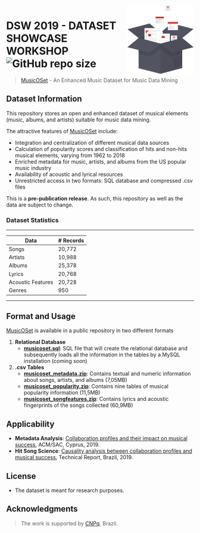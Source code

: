 <img src="icon.png" align="right" />

# DSW 2019 - DATASET SHOWCASE WORKSHOP ![GitHub repo size](https://img.shields.io/github/repo-size/marianaossilva/DSW2019.svg?color=d43f3a)

[MusicOSet]: https://marianaossilva.github.io/DSW2019

> [MusicOSet][MusicOSet] - An Enhanced Music Dataset for Music Data Mining

## Dataset Information

This repository stores an open and enhanced dataset of musical elements (music, albums, and artists) suitable for music data mining. 

The attractive features of [MusicOSet][MusicOSet] include:
* Integration and centralization of different musical data sources
* Calculation of popularity scores and classification of hits and non-hits musical elements, varying from 1962 to 2018
* Enriched metadata for music, artists, and albums from the US popular music industry
* Availability of acoustic and lyrical resources
* Unrestricted access in two formats: SQL database and compressed .csv files

This is a **pre-publication release**. As such, this repository as well as the data are subject to change. 

### Dataset Statistics

---
**Data** | **# Records**
--- | ---
Songs | 20,772
Artists | 10,988
Albums | 25,378
Lyrics | 20,768
Acoustic Features | 20,728
Genres | 950
---

## Format and Usage

[MusicOSet][MusicOSet] is available in a public repository in two different formats

1. **Relational Database** 
	- **[musicoset.sql]**:  SQL file that will create the relational database and subsequently loads all the information in the tables by a MySQL installation (coming soon) 
2. **.csv Tables**
	- **[musicoset_metadata.zip]**: Contains textual and numeric information about songs, artists, and albums (7,05MB)
	- **[musicoset_popularity.zip]**: Contains nine tables of musical popularity information (11,5MB)
	- **[musicoset_songfeatures.zip]**: Contains lyrics and acoustic fingerprints of the songs collected (60,9MB)

[musicoset.sql]: https://github.com/marianaossilva/DSW2019/blob/master/docs/assets/data/
[musicoset_metadata.zip]: https://github.com/marianaossilva/DSW2019/blob/master/docs/assets/data/musicoset_metadata.zip
[musicoset_popularity.zip]: https://github.com/marianaossilva/DSW2019/blob/master/docs/assets/data/musicoset_popularity.zip
[musicoset_songfeatures.zip]: https://github.com/marianaossilva/DSW2019/blob/master/docs/assets/data/musicoset_songfeatures.zip

## Applicability

* **Metadata Analysis**: [Collaboration profiles and their impact on musical success][SAC], ACM/SAC, Cyprus, 2019.
* **Hit Song Science**: [Causality analysis between collaboration profiles and musical success][WEB], Technical Report, Brazil, 2019.

[SAC]: https://dl.acm.org/citation.cfm?id=3297280.3297483
[WEB]: https://homepages.dcc.ufmg.br/~mirella/projs/bade/

<!-- ## Source (citation)

  ```
  @inproceedings{fma_dataset,
    title = {FMA: A Dataset for Music Analysis},
    author = {Defferrard, Micha\"el and Benzi, Kirell and Vandergheynst, Pierre and Bresson, Xavier},
    booktitle = {18th International Society for Music Information Retrieval Conference},
    year = {2017},
    url = {https://arxiv.org/abs/1612.01840},
  }
  ``` -->

## License

* The dataset is meant for research purposes.

## Acknowledgments

> The work is supported by [CNPq], Brazil.

[CNPq]: http://www.cnpq.br/
